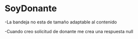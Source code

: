 # SoyDonante

-La bandeja no esta de tamaño adaptable al contenido

-Cuando creo solicitud de donante me crea una respuesta null


